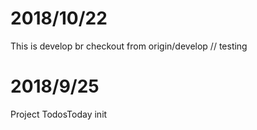 # 2018/10/22

This is develop br checkout from origin/develop // testing

# 2018/9/25

Project TodosToday init
